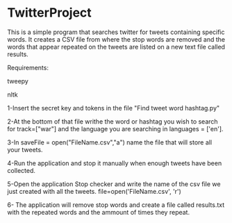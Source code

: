 # TwitterProject
This is a simple program that searches twitter for tweets containing specific words. It creates a CSV file from where the stop words are removed and the words that appear repeated on the tweets are listed on a new text file called results.

Requirements:

tweepy

nltk

1-Insert the secret key and tokens in the file "Find tweet word hashtag.py"

2-At the bottom of that file writhe the word or hashtag you wish to search for track=["war"] and the language you are searching in languages = ['en'].

3-In saveFile = open("FileName.csv","a") name the file that will store all your tweets.

4-Run the application and stop it manually when enough tweets have been collected.

5-Open the application Stop checker and write the name of the csv file we just created with all the tweets. file=open('FileName.csv', 'r')

6- The application will remove stop words and create a file called results.txt with the repeated words and the ammount of times they repeat.

 
